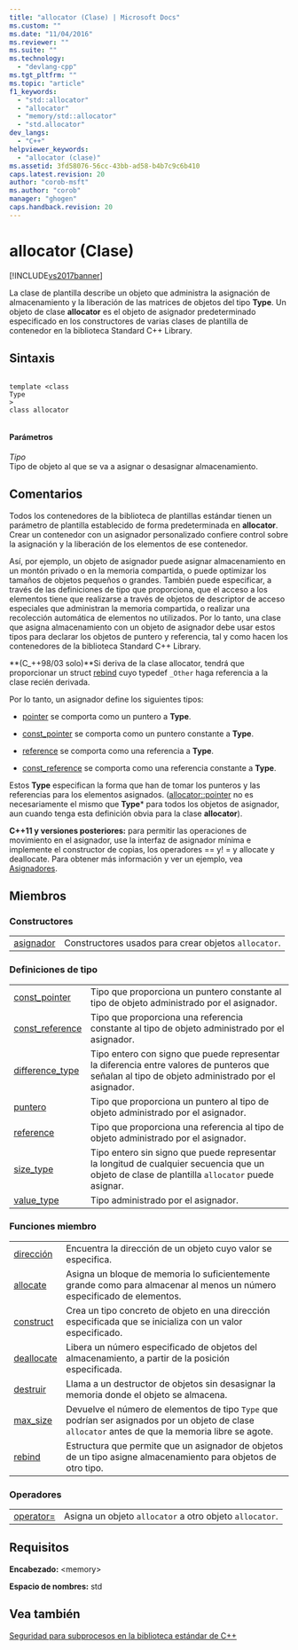 ```yaml
---
title: "allocator (Clase) | Microsoft Docs"
ms.custom: ""
ms.date: "11/04/2016"
ms.reviewer: ""
ms.suite: ""
ms.technology: 
  - "devlang-cpp"
ms.tgt_pltfrm: ""
ms.topic: "article"
f1_keywords: 
  - "std::allocator"
  - "allocator"
  - "memory/std::allocator"
  - "std.allocator"
dev_langs: 
  - "C++"
helpviewer_keywords: 
  - "allocator (clase)"
ms.assetid: 3fd58076-56cc-43bb-ad58-b4b7c9c6b410
caps.latest.revision: 20
author: "corob-msft"
ms.author: "corob"
manager: "ghogen"
caps.handback.revision: 20
---
```

# allocator (Clase)
[!INCLUDE[vs2017banner](../assembler/inline/includes/vs2017banner.md)]

La clase de plantilla describe un objeto que administra la asignación de almacenamiento y la liberación de las matrices de objetos del tipo **Type**. Un objeto de clase **allocator** es el objeto de asignador predeterminado especificado en los constructores de varias clases de plantilla de contenedor en la biblioteca Standard C\+\+ Library.  
  
## Sintaxis  
  
```  
  
template <class   
Type  
>  
class allocator  
  
```  
  
#### Parámetros  
 *Tipo*  
 Tipo de objeto al que se va a asignar o desasignar almacenamiento.  
  
## Comentarios  
 Todos los contenedores de la biblioteca de plantillas estándar tienen un parámetro de plantilla establecido de forma predeterminada en **allocator**. Crear un contenedor con un asignador personalizado confiere control sobre la asignación y la liberación de los elementos de ese contenedor.  
  
 Así, por ejemplo, un objeto de asignador puede asignar almacenamiento en un montón privado o en la memoria compartida, o puede optimizar los tamaños de objetos pequeños o grandes. También puede especificar, a través de las definiciones de tipo que proporciona, que el acceso a los elementos tiene que realizarse a través de objetos de descriptor de acceso especiales que administran la memoria compartida, o realizar una recolección automática de elementos no utilizados. Por lo tanto, una clase que asigna almacenamiento con un objeto de asignador debe usar estos tipos para declarar los objetos de puntero y referencia, tal y como hacen los contenedores de la biblioteca Standard C\+\+ Library.  
  
 **\(C\_\+\+98\/03 solo\)**Si deriva de la clase allocator, tendrá que proporcionar un struct [rebind](../Topic/allocator::rebind.md) cuyo typedef `_Other` haga referencia a la clase recién derivada.  
  
 Por lo tanto, un asignador define los siguientes tipos:  
  
-   [pointer](../Topic/allocator::pointer.md) se comporta como un puntero a **Type**.  
  
-   [const\_pointer](../Topic/allocator::const_pointer.md) se comporta como un puntero constante a **Type**.  
  
-   [reference](../Topic/allocator::reference.md) se comporta como una referencia a **Type**.  
  
-   [const\_reference](../Topic/allocator::const_reference.md) se comporta como una referencia constante a **Type**.  
  
 Estos **Type** especifican la forma que han de tomar los punteros y las referencias para los elementos asignados. \([allocator::pointer](../Topic/allocator::pointer.md) no es necesariamente el mismo que **Type**\* para todos los objetos de asignador, aun cuando tenga esta definición obvia para la clase **allocator**\).  
  
 **C\+\+11 y versiones posteriores:**  para permitir las operaciones de movimiento en el asignador, use la interfaz de asignador mínima e implemente el constructor de copias, los operadores \=\= y\! \= y allocate y deallocate. Para obtener más información y ver un ejemplo, vea [Asignadores](../standard-library/allocators.md).  
  
## Miembros  
  
### Constructores  
  
|||  
|-|-|  
|[asignador](../Topic/allocator::allocator.md)|Constructores usados para crear objetos `allocator`.|  
  
### Definiciones de tipo  
  
|||  
|-|-|  
|[const\_pointer](../Topic/allocator::const_pointer.md)|Tipo que proporciona un puntero constante al tipo de objeto administrado por el asignador.|  
|[const\_reference](../Topic/allocator::const_reference.md)|Tipo que proporciona una referencia constante al tipo de objeto administrado por el asignador.|  
|[difference\_type](../Topic/allocator::difference_type.md)|Tipo entero con signo que puede representar la diferencia entre valores de punteros que señalan al tipo de objeto administrado por el asignador.|  
|[puntero](../Topic/allocator::pointer.md)|Tipo que proporciona un puntero al tipo de objeto administrado por el asignador.|  
|[reference](../Topic/allocator::reference.md)|Tipo que proporciona una referencia al tipo de objeto administrado por el asignador.|  
|[size\_type](../Topic/allocator::size_type.md)|Tipo entero sin signo que puede representar la longitud de cualquier secuencia que un objeto de clase de plantilla `allocator` puede asignar.|  
|[value\_type](../Topic/allocator::value_type.md)|Tipo administrado por el asignador.|  
  
### Funciones miembro  
  
|||  
|-|-|  
|[dirección](../Topic/allocator::address.md)|Encuentra la dirección de un objeto cuyo valor se especifica.|  
|[allocate](../Topic/allocator::allocate.md)|Asigna un bloque de memoria lo suficientemente grande como para almacenar al menos un número especificado de elementos.|  
|[construct](../Topic/allocator::construct.md)|Crea un tipo concreto de objeto en una dirección especificada que se inicializa con un valor especificado.|  
|[deallocate](../Topic/allocator::deallocate.md)|Libera un número especificado de objetos del almacenamiento, a partir de la posición especificada.|  
|[destruir](../Topic/allocator::destroy.md)|Llama a un destructor de objetos sin desasignar la memoria donde el objeto se almacena.|  
|[max\_size](../Topic/allocator::max_size.md)|Devuelve el número de elementos de tipo `Type` que podrían ser asignados por un objeto de clase `allocator` antes de que la memoria libre se agote.|  
|[rebind](../Topic/allocator::rebind.md)|Estructura que permite que un asignador de objetos de un tipo asigne almacenamiento para objetos de otro tipo.|  
  
### Operadores  
  
|||  
|-|-|  
|[operator\=](../Topic/allocator::operator=.md)|Asigna un objeto `allocator` a otro objeto `allocator`.|  
  
## Requisitos  
 **Encabezado:** \<memory\>  
  
 **Espacio de nombres:** std  
  
## Vea también  
 [Seguridad para subprocesos en la biblioteca estándar de C\+\+](../standard-library/thread-safety-in-the-cpp-standard-library.md)